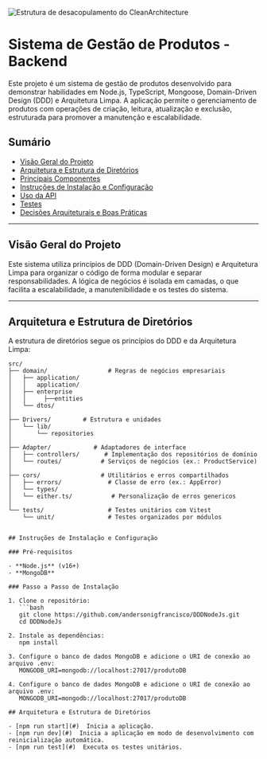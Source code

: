 ![Estrutura de desacopulamento do CleanArchitecture ](https://blog.cleancoder.com/uncle-bob/images/2012-08-13-the-clean-architecture/CleanArchitecture.jpg)


# Sistema de Gestão de Produtos - Backend

Este projeto é um sistema de gestão de produtos desenvolvido para demonstrar habilidades em Node.js, TypeScript, Mongoose, Domain-Driven Design (DDD) e Arquitetura Limpa. A aplicação permite o gerenciamento de produtos com operações de criação, leitura, atualização e exclusão, estruturada para promover a manutenção e escalabilidade.

## Sumário

- [Visão Geral do Projeto](#visão-geral-do-projeto)
- [Arquitetura e Estrutura de Diretórios](#arquitetura-e-estrutura-de-diretórios)
- [Principais Componentes](#principais-componentes)
- [Instruções de Instalação e Configuração](#instruções-de-instalação-e-configuração)
- [Uso da API](#uso-da-api)
- [Testes](#testes)
- [Decisões Arquiteturais e Boas Práticas](#decisões-arquiteturais-e-boas-práticas)

---

## Visão Geral do Projeto

Este sistema utiliza princípios de DDD (Domain-Driven Design) e Arquitetura Limpa para organizar o código de forma modular e separar responsabilidades. A lógica de negócios é isolada em camadas, o que facilita a escalabilidade, a manutenibilidade e os testes do sistema.

---

## Arquitetura e Estrutura de Diretórios

A estrutura de diretórios segue os princípios do DDD e da Arquitetura Limpa:

```plaintext
src/
├── domain/                 # Regras de negócios empresariais
│   ├── application/
│   │   application/           
│   ├── enterprise
│   │     ├──entities         
│   └── dtos/               
│
├── Drivers/         # Estrutura e unidades
│   └── lib/
│       └── repositories        
│
├── Adapter/            # Adaptadores de interface
│   ├── controllers/       # Implementação dos repositórios de domínio
│   └── routes/           # Serviços de negócios (ex.: ProductService)
│
├── cors/                 # Utilitários e erros compartilhados
│   ├── errors/             # Classe de erro (ex.: AppError)
│   └── types/    
│   └── either.ts/           # Personalização de erros genericos
│
└── tests/                  # Testes unitários com Vitest
    └── unit/               # Testes organizados por módulos


## Instruções de Instalação e Configuração

### Pré-requisitos

- **Node.js** (v16+)
- **MongoDB**

### Passo a Passo de Instalação

1. Clone o repositório:
   ```bash
   git clone https://github.com/andersonigfrancisco/DDDNodeJs.git
   cd DDDNodeJs

2. Instale as dependências:
   npm install

3. Configure o banco de dados MongoDB e adicione o URI de conexão ao arquivo .env:
   MONGODB_URI=mongodb://localhost:27017/produtoDB

4. Configure o banco de dados MongoDB e adicione o URI de conexão ao arquivo .env:
   MONGODB_URI=mongodb://localhost:27017/produtoDB

## Arquitetura e Estrutura de Diretórios

- [npm run start](#)  Inicia a aplicação.
- [npm run dev](#)  Inicia a aplicação em modo de desenvolvimento com reinicialização automática.
- [npm run test](#)  Executa os testes unitários.
